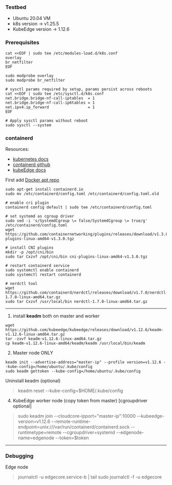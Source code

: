 ### Testbed
- Ubuntu 20.04 VM
- k8s version -> v1.25.5
- KubeEdge version -> 1.12.6

### Prerequisites 
```
cat <<EOF | sudo tee /etc/modules-load.d/k8s.conf
overlay
br_netfilter
EOF

sudo modprobe overlay
sudo modprobe br_netfilter

# sysctl params required by setup, params persist across reboots
cat <<EOF | sudo tee /etc/sysctl.d/k8s.conf
net.bridge.bridge-nf-call-iptables  = 1
net.bridge.bridge-nf-call-ip6tables = 1
net.ipv4.ip_forward                 = 1
EOF

# Apply sysctl params without reboot
sudo sysctl --system
```

### containerd  
Resources:<br>
- [kubernetes docs](https://kubernetes.io/docs/setup/production-environment/container-runtimes/#containerd)
- [containerd github](https://github.com/containerd/containerd/blob/main/docs/getting-started.md)
- [kubeEdge docs](https://release-1-15.docs.kubeedge.io/docs/setup/prerequisites/runtime)

First add [Docker apt repo](https://docs.docker.com/engine/install/ubuntu/#install-using-the-repository)  

```
sudo apt-get install containerd.io
sudo mv /etc/containerd/config.toml /etc/containerd/config.toml.old

# enable cri plugin
containerd config default | sudo tee /etc/containerd/config.toml

# set systemd as cgroup driver
sudo sed -i 's/SystemdCgroup \= false/SystemdCgroup \= true/g' /etc/containerd/config.toml
wget https://github.com/containernetworking/plugins/releases/download/v1.3.0/cni-plugins-linux-amd64-v1.3.0.tgz

# install CNI plugins
mkdir -p /opt/cni/bin
sudo tar Cxzvf /opt/cni/bin cni-plugins-linux-amd64-v1.3.0.tgz

# restart containerd service
sudo systemctl enable containerd
sudo systemctl restart containerd

# nerdctl tool
wget https://github.com/containerd/nerdctl/releases/download/v1.7.0/nerdctl-1.7.0-linux-amd64.tar.gz
sudo tar Cxzvf /usr/local/bin nerdctl-1.7.0-linux-amd64.tar.gz
```
---
1. install **keadm** both on master and worker  
```
wget https://github.com/kubeedge/kubeedge/releases/download/v1.12.6/keadm-v1.12.6-linux-amd64.tar.gz
tar -zxvf keadm-v1.12.6-linux-amd64.tar.gz
cp keadm-v1.12.6-linux-amd64/keadm/keadm /usr/local/bin/keadm
```
2. Master node ONLY
```
keadm init --advertise-address="master-ip" --profile version=v1.12.6 --kube-config=/home/ubuntu/.kube/config
sudo keadm gettoken --kube-config=/home/ubuntu/.kube/config
```
Uninstall keadm (optional)
> keadm reset --kube-config=$HOME/.kube/config

4. KubeEdge worker node (copy token from master) [cgroupdriver optional]
> sudo keadm join --cloudcore-ipport="master-ip":10000 --kubeedge-version=v1.12.6 --remote-runtime-endpoint=unix:///var/run/containerd/containerd.sock --runtimetype=remote --cgroupdriver=systemd --edgenode-name=edgenode --token=$token 
---
### Debugging
Edge node
> journalctl -u edgecore.service-b | tail
> sudo journalctl -f -u edgecore
